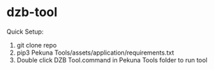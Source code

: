 # dzb-tool

Quick Setup:
1. git clone repo
2. pip3 Pekuna Tools/assets/application/requirements.txt
3. Double click DZB Tool.command in Pekuna Tools folder to run tool
